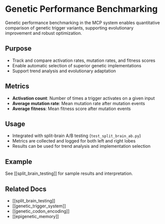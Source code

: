 # Genetic Performance Benchmarking

Genetic performance benchmarking in the MCP system enables quantitative comparison of genetic trigger variants, supporting evolutionary improvement and robust optimization.

## Purpose
- Track and compare activation rates, mutation rates, and fitness scores
- Enable automatic selection of superior genetic implementations
- Support trend analysis and evolutionary adaptation

## Metrics
- **Activation count**: Number of times a trigger activates on a given input
- **Average mutation rate**: Mean mutation rate after mutation events
- **Average fitness**: Mean fitness score after mutation events

## Usage
- Integrated with split-brain A/B testing (`test_split_brain_ab.py`)
- Metrics are collected and logged for both left and right lobes
- Results can be used for trend analysis and implementation selection

## Example
See [[split_brain_testing]] for sample results and interpretation.

## Related Docs
- [[split_brain_testing]]
- [[genetic_trigger_system]]
- [[genetic_codon_encoding]]
- [[epigenetic_memory]] 